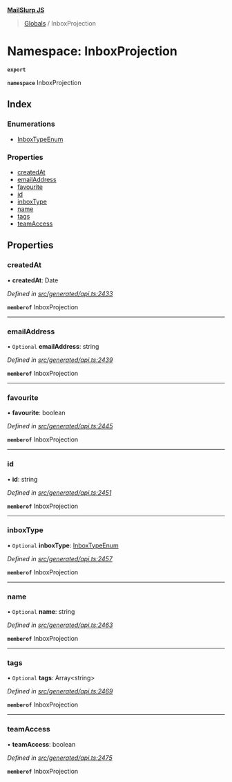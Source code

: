 **[MailSlurp JS](../README.md)**

> [Globals](../README.md) / InboxProjection

# Namespace: InboxProjection

**`export`** 

**`namespace`** InboxProjection

## Index

### Enumerations

* [InboxTypeEnum](../enums/inboxprojection.inboxtypeenum.md)

### Properties

* [createdAt](inboxprojection.md#createdat)
* [emailAddress](inboxprojection.md#emailaddress)
* [favourite](inboxprojection.md#favourite)
* [id](inboxprojection.md#id)
* [inboxType](inboxprojection.md#inboxtype)
* [name](inboxprojection.md#name)
* [tags](inboxprojection.md#tags)
* [teamAccess](inboxprojection.md#teamaccess)

## Properties

### createdAt

•  **createdAt**: Date

*Defined in [src/generated/api.ts:2433](https://github.com/mailslurp/mailslurp-client/blob/d7397d3/src/generated/api.ts#L2433)*

**`memberof`** InboxProjection

___

### emailAddress

• `Optional` **emailAddress**: string

*Defined in [src/generated/api.ts:2439](https://github.com/mailslurp/mailslurp-client/blob/d7397d3/src/generated/api.ts#L2439)*

**`memberof`** InboxProjection

___

### favourite

•  **favourite**: boolean

*Defined in [src/generated/api.ts:2445](https://github.com/mailslurp/mailslurp-client/blob/d7397d3/src/generated/api.ts#L2445)*

**`memberof`** InboxProjection

___

### id

•  **id**: string

*Defined in [src/generated/api.ts:2451](https://github.com/mailslurp/mailslurp-client/blob/d7397d3/src/generated/api.ts#L2451)*

**`memberof`** InboxProjection

___

### inboxType

• `Optional` **inboxType**: [InboxTypeEnum](../enums/inboxprojection.inboxtypeenum.md)

*Defined in [src/generated/api.ts:2457](https://github.com/mailslurp/mailslurp-client/blob/d7397d3/src/generated/api.ts#L2457)*

**`memberof`** InboxProjection

___

### name

• `Optional` **name**: string

*Defined in [src/generated/api.ts:2463](https://github.com/mailslurp/mailslurp-client/blob/d7397d3/src/generated/api.ts#L2463)*

**`memberof`** InboxProjection

___

### tags

• `Optional` **tags**: Array\<string>

*Defined in [src/generated/api.ts:2469](https://github.com/mailslurp/mailslurp-client/blob/d7397d3/src/generated/api.ts#L2469)*

**`memberof`** InboxProjection

___

### teamAccess

•  **teamAccess**: boolean

*Defined in [src/generated/api.ts:2475](https://github.com/mailslurp/mailslurp-client/blob/d7397d3/src/generated/api.ts#L2475)*

**`memberof`** InboxProjection

